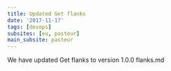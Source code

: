 ```yaml
---
title: Updated Get flanks
date: '2017-11-17'
tags: [devops]
subsites: [eu, pasteur]
main_subsite: pasteur
---
```


We have updated Get flanks to  version 1.0.0 flanks.md

